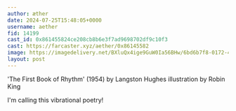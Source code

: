 ```yaml
---
author: æther
date: 2024-07-25T15:48:05+0000
username: aether
fid: 14199
cast_id: 0x861455824ce208cb8b6e3f7ad9698702df9c10f3
cast: https://farcaster.xyz/aether/0x86145582
image: https://imagedelivery.net/BXluQx4ige9GuW0Ia56BHw/6bd6b7f8-0172-4172-f705-ac40d66dc000/original
layout: post
---
```


'The First Book of Rhythm' (1954)
by Langston Hughes
illustration by Robin King

I'm calling this vibrational poetry!

<img src='https://imagedelivery.net/BXluQx4ige9GuW0Ia56BHw/6bd6b7f8-0172-4172-f705-ac40d66dc000/original' alt='' referrerpolicy='no-referrer'/>
<img src='https://imagedelivery.net/BXluQx4ige9GuW0Ia56BHw/70663053-9610-453f-34e1-f5f5176a4700/original' alt='' referrerpolicy='no-referrer'/>
